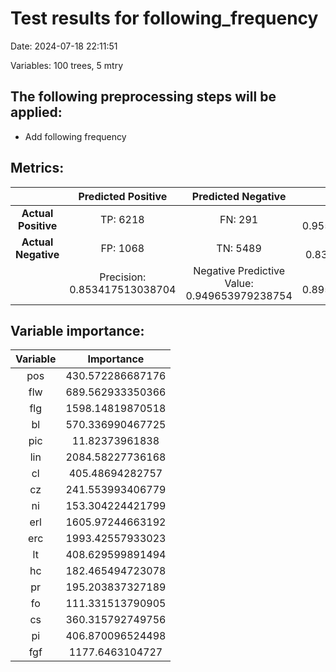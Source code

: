 # Test results for following_frequency
Date:  2024-07-18 22:11:51 

Variables:  100  trees,  5  mtry


 ## The following preprocessing steps will be applied: 
  - Add following frequency 


 ## Metrics:
 | | **Predicted Positive**| **Predicted Negative** | |
 |:--:|:--:|:--:|:--:|
 | **Actual Positive** | TP:  6218  | FN:  291  | Sensitivity:  0.955292671685359  |
 | **Actual Negative** | FP:  1068  | TN:  5489  | Specificity:  0.83712063443648  |
 | | Precision:  0.853417513038704  | Negative Predictive Value:  0.949653979238754  | **Accuracy**:  0.895989591305679  |


 ## Variable importance:
 | Variable | Importance |
 |:--:|:--:|
 |  pos  |  430.572286687176  |
 |  flw  |  689.562933350366  |
 |  flg  |  1598.14819870518  |
 |  bl  |  570.336990467725  |
 |  pic  |  11.82373961838  |
 |  lin  |  2084.58227736168  |
 |  cl  |  405.48694282757  |
 |  cz  |  241.553993406779  |
 |  ni  |  153.304224421799  |
 |  erl  |  1605.97244663192  |
 |  erc  |  1993.42557933023  |
 |  lt  |  408.629599891494  |
 |  hc  |  182.465494723078  |
 |  pr  |  195.203837327189  |
 |  fo  |  111.331513790905  |
 |  cs  |  360.315792749756  |
 |  pi  |  406.870096524498  |
 |  fgf  |  1177.6463104727  |

